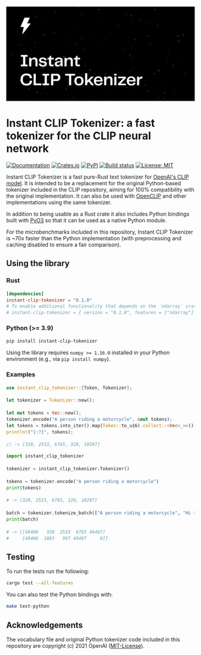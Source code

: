 ![Cover logo](./cover.svg)

# Instant CLIP Tokenizer: a fast tokenizer for the CLIP neural network

[![Documentation](https://docs.rs/instant-clip-tokenizer/badge.svg)](https://docs.rs/instant-clip-tokenizer/)
[![Crates.io](https://img.shields.io/crates/v/instant-clip-tokenizer.svg)](https://crates.io/crates/instant-clip-tokenizer)
[![PyPI](https://img.shields.io/pypi/v/instant-clip-tokenizer)](https://pypi.org/project/instant-clip-tokenizer/)
[![Build status](https://github.com/instant-labs/instant-clip-tokenizer/workflows/CI/badge.svg)](https://github.com/instant-labs/instant-clip-tokenizer/actions?query=workflow%3ACI)
[![License: MIT](https://img.shields.io/badge/License-MIT-blue.svg)](LICENSE-MIT)

Instant CLIP Tokenizer is a fast pure-Rust text tokenizer for [OpenAI's CLIP model](https://github.com/openai/CLIP). It is intended to be a replacement for the original Python-based tokenizer included in the CLIP repository, aiming for 100% compatibility with the original implementation. It can also be used with [OpenCLIP](https://github.com/mlfoundations/open_clip) and other implementations using the same tokenizer.

In addition to being usable as a Rust crate it also includes Python bindings built with [PyO3](https://pyo3.rs/) so that it can be used as a native Python module.

For the microbenchmarks included in this repository, Instant CLIP Tokenizer is ~70x faster than the Python implementation (with preprocessing and caching disabled to ensure a fair comparison).

## Using the library

### Rust

```toml
[dependencies]
instant-clip-tokenizer = "0.1.0"
# To enable additional functionality that depends on the `ndarray` crate:
# instant-clip-tokenizer = { version = "0.1.0", features = ["ndarray"] }
```

### Python **(>= 3.9)**

```sh
pip install instant-clip-tokenizer
```

Using the library requires `numpy >= 1.16.0` installed in your Python environment (e.g., via `pip install numpy`).

### Examples

```rust
use instant_clip_tokenizer::{Token, Tokenizer};

let tokenizer = Tokenizer::new();

let mut tokens = Vec::new();
tokenizer.encode("A person riding a motorcycle", &mut tokens);
let tokens = tokens.into_iter().map(Token::to_u16).collect::<Vec<_>>();
println!("{:?}", tokens);

// -> [320, 2533, 6765, 320, 10297]
```

```python
import instant_clip_tokenizer

tokenizer = instant_clip_tokenizer.Tokenizer()

tokens = tokenizer.encode("A person riding a motorcycle")
print(tokens)

# -> [320, 2533, 6765, 320, 10297]

batch = tokenizer.tokenize_batch(["A person riding a motorcycle", "Hi there"], context_length=5)
print(batch)

# -> [[49406   320  2533  6765 49407]
#     [49406  1883   997 49407     0]]
```

## Testing

To run the tests run the following:

```sh
cargo test --all-features
```

You can also test the Python bindings with:

```sh
make test-python
```

## Acknowledgements

The vocabulary file and original Python tokenizer code included in this repository are copyright (c) 2021 OpenAI ([MIT-License](https://github.com/openai/CLIP/blob/main/LICENSE)).
